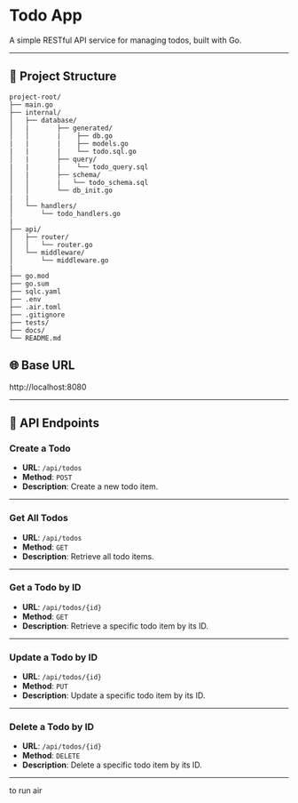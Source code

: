 # Todo App

A simple RESTful API service for managing todos, built with Go.

---

## 📁 Project Structure
```
project-root/
├── main.go   
├── internal/                
│   ├── database/
│   |       ├── generated/
│   │       |    ├── db.go      
|   |       |    ├── models.go
|   |       |    └── todo.sql.go
│   |       ├── query/
|   |       |    └── todo_query.sql
│   |       ├── schema/
│   │       |   └── todo_schema.sql  
│   │       └── db_init.go 
|   |
│   └── handlers/
│       └── todo_handlers.go        
|               
├── api/                   
│   ├── router/
│   │   └── router.go      
│   └── middleware/
│       └── middleware.go  
|
├── go.mod                   
├── go.sum                  
├── sqlc.yaml                
├── .env                  
├── .air.toml                  
├── .gitignore    
├── tests/       
├── docs/     
└── README.md               

```


## 🌐 Base URL
http://localhost:8080


---

## 📌 API Endpoints

### Create a Todo
- **URL**: `/api/todos`
- **Method**: `POST`
- **Description**: Create a new todo item.

---

### Get All Todos
- **URL**: `/api/todos`
- **Method**: `GET`
- **Description**: Retrieve all todo items.

---

### Get a Todo by ID
- **URL**: `/api/todos/{id}`
- **Method**: `GET`
- **Description**: Retrieve a specific todo item by its ID.

---

### Update a Todo by ID
- **URL**: `/api/todos/{id}`
- **Method**: `PUT`
- **Description**: Update a specific todo item by its ID.

---

### Delete a Todo by ID
- **URL**: `/api/todos/{id}`
- **Method**: `DELETE`
- **Description**: Delete a specific todo item by its ID.

---

to run 
air